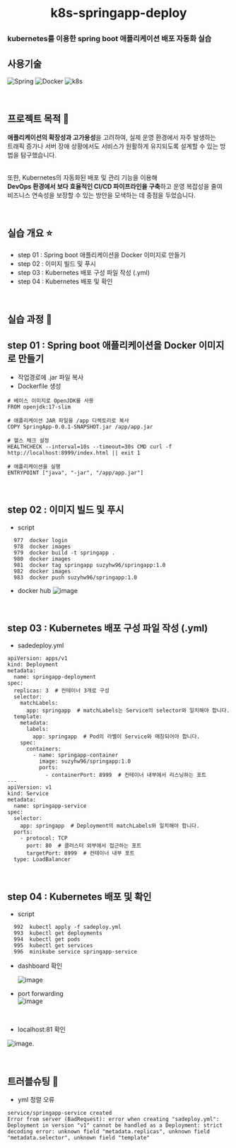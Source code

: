 # <p align="center"> k8s-springapp-deploy

### kubernetes를 이용한 spring boot 애플리케이션 배포 자동화 실습

## 사용기술
![Spring](https://img.shields.io/badge/Spring-6DB33F?style=for-the-badge&logo=spring&logoColor=white) ![Docker](https://img.shields.io/badge/docker-%230db7ed.svg?style=for-the-badge&logo=docker&logoColor=white)
![k8s](https://img.shields.io/badge/kubernetes-%23326ce5.svg?style=for-the-badge&logo=kubernetes&logoColor=white) ![]()

<br>

## 프로젝트 목적 🌷
**애플리케이션의 확장성과 고가용성**을 고려하여, 실제 운영 환경에서 자주 발생하는 <br>
트래픽 증가나 서버 장애 상황에서도 서비스가 원활하게 유지되도록 설계할 수 있는 방법을 탐구했습니다. <br><br>

또한, Kubernetes의 자동화된 배포 및 관리 기능을 이용해 <br>
**DevOps 환경에서 보다 효율적인 CI/CD 파이프라인을 구축**하고 운영 복잡성을 줄여<br>
비즈니스 연속성을 보장할 수 있는 방안을 모색하는 데 중점을 두었습니다. <br>

<br>

## 실습 개요 :star:

- step 01 : Spring boot 애플리케이션을 Docker 이미지로 만들기
- step 02 : 이미지 빌드 및 푸시
- step 03 : Kubernetes 배포 구성 파일 작성 (.yml)
- step 04 : Kubernetes 배포 및 확인

<br>

## 실습 과정 :mag_right:

## step 01 : Spring boot 애플리케이션을 Docker 이미지로 만들기
- 작업경로에 .jar 파일 복사
- Dockerfile 생성
```
# 베이스 이미지로 OpenJDK를 사용
FROM openjdk:17-slim

# 애플리케이션 JAR 파일을 /app 디렉토리로 복사
COPY SpringApp-0.0.1-SNAPSHOT.jar /app/app.jar

# 헬스 체크 설정
HEALTHCHECK --interval=10s --timeout=30s CMD curl -f http://localhost:8999/index.html || exit 1

# 애플리케이션을 실행
ENTRYPOINT ["java", "-jar", "/app/app.jar"]

```
<br>

## step 02 : 이미지 빌드 및 푸시
- script
```
  977  docker login
  978  docker images
  979  docker build -t springapp .
  980  docker images
  981  docker tag springapp suzyhw96/springapp:1.0
  982  docker images
  983  docker push suzyhw96/springapp:1.0
```
- docker hub
![image](https://github.com/user-attachments/assets/247319e1-d297-421d-8b1c-e3c348ede026)

<br>

## step 03 : Kubernetes 배포 구성 파일 작성 (.yml)
- sadedeploy.yml
```
apiVersion: apps/v1
kind: Deployment
metadata:
  name: springapp-deployment
spec:
  replicas: 3  # 컨테이너 3개로 구성
  selector:
    matchLabels:
      app: springapp  # matchLabels는 Service의 selector와 일치해야 합니다.
  template:
    metadata:
      labels:
        app: springapp  # Pod의 라벨이 Service와 매칭되어야 합니다.
    spec:
      containers:
        - name: springapp-container
          image: suzyhw96/springapp:1.0
          ports:
            - containerPort: 8999  # 컨테이너 내부에서 리스닝하는 포트
---
apiVersion: v1
kind: Service
metadata:
  name: springapp-service
spec:
  selector:
    app: springapp  # Deployment의 matchLabels와 일치해야 합니다.
  ports:
    - protocol: TCP
      port: 80  # 클러스터 외부에서 접근하는 포트
      targetPort: 8999  # 컨테이너 내부 포트
  type: LoadBalancer

```
<br>

## step 04 : Kubernetes 배포 및 확인
- script
```
  992  kubectl apply -f sadeploy.yml 
  993  kubectl get deployments
  994  kubectl get pods
  995  kubectl get services
  996  minikube service springapp-service
```

- dashboard 확인

  ![image](https://github.com/user-attachments/assets/72d67bd9-c570-4883-84cd-b56d41eebd70)

- port forwarding <br>
![image](https://github.com/user-attachments/assets/92748977-a767-45f0-af87-59ddcaea93d1)

<br>

- localhost:81 확인

![image](https://github.com/user-attachments/assets/6b52bee2-5acb-4d8b-b2f3-84592e82ef90).


<br>

## 트러블슈팅 📝
- yml 정렬 오류
```
service/springapp-service created
Error from server (BadRequest): error when creating "sadeploy.yml": Deployment in version "v1" cannot be handled as a Deployment: strict decoding error: unknown field "metadata.replicas", unknown field "metadata.selector", unknown field "template"
```
<br>
